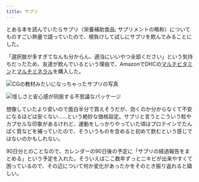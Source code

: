 ```yaml
---
title: サプリ
---
```

とある本を読んでいたらサプリ（栄養補助食品; サプリメントの略称）についてものすごい熱量で語っていたので、根負けして試しにサプリを飲んでみることにした。

「選択肢が多すぎてなんも分からん、適当にいいやつ全部ください」という気持ちだったため、友達が飲んでいるという理由で、AmazonでDHCの[マルチビタミン](https://www.amazon.co.jp/dp/B00GX1E3R6?th=1)と[マルチミネラル](https://www.amazon.co.jp/dp/B01MSSWA5K)を購入した。

![](https://lh3.googleusercontent.com/ZBxU9KRVPDDYlXyO1yJ3oHrpZQu6Ad7hPmhsLeNEMz2OP4WAQIiv7lbQCxOfZBgt6VKlaU7aHQ7Lpig_qrj9oosqAX7Z4sUb-EiZINsAaSYG7-rsGonKmIpyUSmAnztdBCZwFxoBmpIxVmTk26q0vjWE8O8SSsXp_3hZUlhhorx8Lj_Urrk-uSDBuqgK "CGの教材みたいになっちゃったサプリの写真")

![](https://lh4.googleusercontent.com/jzJmZsqusZGBExx726W90qF816ug8i4Lor4wOT4ebBUdNToWbntcB6dQ6Hua53nmJER39ke7O8lpsmv_V1AedfK_NdyhPvYzpbw3VNGiBUI2aOJf63-UO1BLPQ-qUz6QWiPLylsg0HXkaGTMVaPKB_ProXkxJ9pnxEGyCE7dE7NfooZlE5QCeJHhAXUL "怪しさと安心感が同居する不思議なパッケージ")

想像していたより安いので面白半分で買えそうだが、効くのか分からなくて不安になるほどは安くない……という絶妙な価格設定。サプリと言うとこういう粒やカプセルな印象があるけれど、運動をしっかりやっていた頃はプロテインでたんぱく質などを補っていたので、そういうものを含めると初めて飲むという感じではないのかもしれない。

90日分とのことなので、カレンダーの90日後の予定に「サプリの経過報告をまとめる」という予定を入れた。そういえばここ数年ずっとニキビが出来やすくて困っているので、その辺について何か変化があったかをそのとき振り返れると嬉しい。
